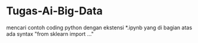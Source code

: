 # Tugas-Ai-Big-Data
mencari contoh coding python dengan ekstensi *.ipynb  yang di bagian atas ada syntax "from sklearn import ..."
